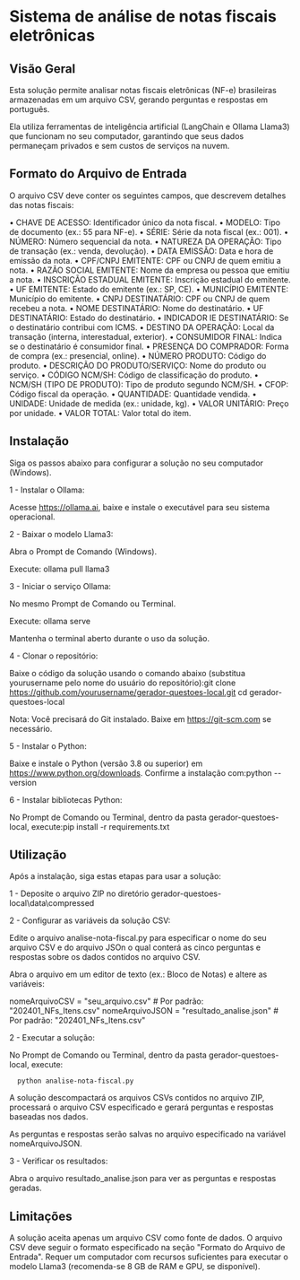 # Sistema de análise de notas fiscais eletrônicas

## Visão Geral
Esta solução permite analisar notas fiscais eletrônicas (NF-e) brasileiras armazenadas em um arquivo CSV, gerando perguntas e respostas em português. 

Ela utiliza ferramentas de inteligência artificial (LangChain e Ollama Llama3) que funcionam no seu computador, garantindo que seus dados permaneçam privados e sem custos de serviços na nuvem.

## Formato do Arquivo de Entrada

O arquivo CSV deve conter os seguintes campos, que descrevem detalhes das notas fiscais:

• CHAVE DE ACESSO: Identificador único da nota fiscal.
• MODELO: Tipo de documento (ex.: 55 para NF-e).
• SÉRIE: Série da nota fiscal (ex.: 001).
• NÚMERO: Número sequencial da nota.
• NATUREZA DA OPERAÇÃO: Tipo de transação (ex.: venda, devolução).
• DATA EMISSÃO: Data e hora de emissão da nota.
• CPF/CNPJ EMITENTE: CPF ou CNPJ de quem emitiu a nota.
• RAZÃO SOCIAL EMITENTE: Nome da empresa ou pessoa que emitiu a nota.
• INSCRIÇÃO ESTADUAL EMITENTE: Inscrição estadual do emitente.
• UF EMITENTE: Estado do emitente (ex.: SP, CE).
• MUNICÍPIO EMITENTE: Município do emitente.
• CNPJ DESTINATÁRIO: CPF ou CNPJ de quem recebeu a nota.
• NOME DESTINATÁRIO: Nome do destinatário.
• UF DESTINATÁRIO: Estado do destinatário.
• INDICADOR IE DESTINATÁRIO: Se o destinatário contribui com ICMS.
• DESTINO DA OPERAÇÃO: Local da transação (interna, interestadual, exterior).
• CONSUMIDOR FINAL: Indica se o destinatário é consumidor final.
• PRESENÇA DO COMPRADOR: Forma de compra (ex.: presencial, online).
• NÚMERO PRODUTO: Código do produto.
• DESCRIÇÃO DO PRODUTO/SERVIÇO: Nome do produto ou serviço.
• CÓDIGO NCM/SH: Código de classificação do produto.
• NCM/SH (TIPO DE PRODUTO): Tipo de produto segundo NCM/SH.
• CFOP: Código fiscal da operação.
• QUANTIDADE: Quantidade vendida.
• UNIDADE: Unidade de medida (ex.: unidade, kg).
• VALOR UNITÁRIO: Preço por unidade.
• VALOR TOTAL: Valor total do item.

## Instalação

Siga os passos abaixo para configurar a solução no seu computador (Windows).

1 - Instalar o Ollama:

Acesse https://ollama.ai, baixe e instale o executável para seu sistema operacional.


2 - Baixar o modelo Llama3:

Abra o Prompt de Comando (Windows).

Execute:    ollama pull llama3

3 - Iniciar o serviço Ollama:

No mesmo Prompt de Comando ou Terminal.

Execute:   ollama serve


Mantenha o terminal aberto durante o uso da solução.


4 - Clonar o repositório:

Baixe o código da solução usando o comando abaixo (substitua yourusername pelo nome do usuário do repositório):git clone https://github.com/yourusername/gerador-questoes-local.git
cd gerador-questoes-local


Nota: Você precisará do Git instalado. Baixe em https://git-scm.com se necessário.


5 - Instalar o Python:

Baixe e instale o Python (versão 3.8 ou superior) em https://www.python.org/downloads.
Confirme a instalação com:python --version


6 - Instalar bibliotecas Python:

No Prompt de Comando ou Terminal, dentro da pasta gerador-questoes-local, execute:pip install -r requirements.txt



## Utilização

Após a instalação, siga estas etapas para usar a solução:


1 - Deposite o arquivo ZIP no diretório gerador-questoes-local\data\compressed

2 - Configurar as variáveis da solução CSV:

   Edite o arquivo analise-nota-fiscal.py para especificar o nome do seu arquivo CSV e do arquivo JSOn o qual conterá as cinco perguntas e respostas sobre os dados contidos no arquivo CSV. 

   Abra o arquivo em um editor de texto (ex.: Bloco de Notas) e altere as variáveis:

   nomeArquivoCSV = "seu_arquivo.csv"           # Por padrão: "202401_NFs_Itens.csv"
   nomeArquivoJSON = "resultado_analise.json"   # Por padrão: "202401_NFs_Itens.csv"

2 - Executar a solução:

   No Prompt de Comando ou Terminal, dentro da pasta gerador-questoes-local, execute:
      
      python analise-nota-fiscal.py

   A solução descompactará os arquivos CSVs contidos no arquivo ZIP, processará o arquivo CSV especificado e gerará perguntas e respostas baseadas nos dados.

   As perguntas e respostas serão salvas no arquivo especificado na variável nomeArquivoJSON.


3 - Verificar os resultados:

   Abra o arquivo resultado_analise.json para ver as perguntas e respostas geradas.



## Limitações

A solução aceita apenas um arquivo CSV como fonte de dados.
O arquivo CSV deve seguir o formato especificado na seção "Formato do Arquivo de Entrada".
Requer um computador com recursos suficientes para executar o modelo Llama3 (recomenda-se 8 GB de RAM e GPU, se disponível).

